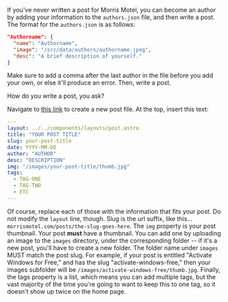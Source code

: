 If you've never written a post for Morris Motel, you can become an author by adding your information to the `authors.json` file, and then write a post. 
The format for the `authors.json` is as follows:
```json
"Authorname": {
  "name": "Authorname",
  "image": "/src/data/authors/authorname.jpeg",
  "desc": "A brief description of yourself."
}
```
Make sure to add a comma after the last author in the file before you add your own, or else it'll produce an error.
Then, write a post. 

How do you write a post, you ask?

Navigate to [this link](https://gitlab.com/morrismotel/morrismotel-site/-/new/main/src%2Fpages%2Fposts) to create a new post file. 
At the top, insert this text:
```yaml
---
layout: ../../components/layouts/post.astro
title: "YOUR POST TITLE"
slug: your-post-title
date: YYYY-MM-DD
author: "AUTHOR"
desc: "DESCRIPTION"
img: "/images/your-post-title/thumb.jpg"
tags:
  - TAG-ONE
  - TAG-TWO
  - ETC
---
```

Of course, replace each of those with the information that fits your post.  Do not modify the `layout` line, though. Slug is the url suffix, like this... `morrismotel.com/posts/the-slug-goes-here`. The `img` property is your post thumbnail. Your post **must** have a thumbnail. You can add one by uploading an image to the `images` directory, under the corresponding folder -- if it's a new post, you'll have to create a new folder. The folder name under `images` MUST match the post slug. For example, if your post is entitled "Activate Windows for Free," and has the slug "activate-windows-free," then your images subfolder will be `/images/activate-windows-free/thumb.jpg`. Finally, the tags property is a list, which means you can add multiple tags, but the vast majority of the time you're going to want to keep this to one tag, so it doesn't show up twice on the home page. 
